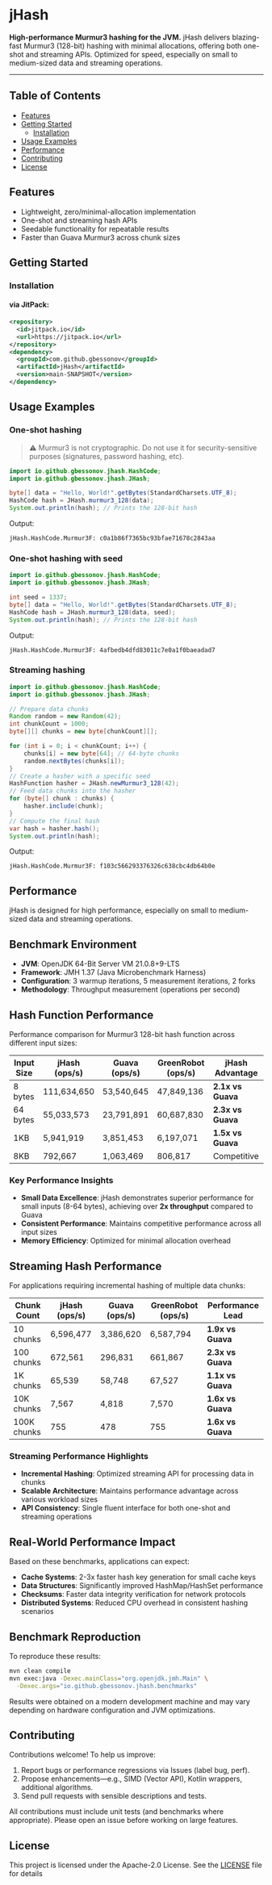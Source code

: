 # jHash 
**High-performance Murmur3 hashing for the JVM.**
jHash delivers blazing-fast Murmur3 (128-bit) hashing with minimal allocations, offering both one-shot and streaming APIs. Optimized for speed, especially on small to medium-sized data and streaming operations.

---
## Table of Contents
- [Features](#features)
- [Getting Started](#getting-started)
    - [Installation](#installation)
- [Usage Examples](#usage-examples)
- [Performance](#performance)
- [Contributing](#contributing)
- [License](#license)

## Features
- Lightweight, zero/minimal-allocation implementation
- One-shot and streaming hash APIs
- Seedable functionality for repeatable results
- Faster than Guava Murmur3 across chunk sizes

## Getting Started
### Installation
#### via JitPack:
```xml
<repository>
  <id>jitpack.io</id>
  <url>https://jitpack.io</url>
</repository>
<dependency>
  <groupId>com.github.gbessonov</groupId>
  <artifactId>jHash</artifactId>
  <version>main-SNAPSHOT</version>
</dependency>
```

## Usage Examples
### One-shot hashing
> ⚠️ Murmur3 is not cryptographic. Do not use it for security-sensitive purposes (signatures, password hashing, etc).
 
```java
import io.github.gbessonov.jhash.HashCode;
import io.github.gbessonov.jhash.JHash;

byte[] data = "Hello, World!".getBytes(StandardCharsets.UTF_8);
HashCode hash = JHash.murmur3_128(data);
System.out.println(hash); // Prints the 128-bit hash
```
Output:
```
jHash.HashCode.Murmur3F: c0a1b86f7365bc93bfae71678c2843aa
```
### One-shot hashing with seed
```java
import io.github.gbessonov.jhash.HashCode;
import io.github.gbessonov.jhash.JHash;

int seed = 1337;
byte[] data = "Hello, World!".getBytes(StandardCharsets.UTF_8);
HashCode hash = JHash.murmur3_128(data, seed);
System.out.println(hash); // Prints the 128-bit hash
```
Output:
```
jHash.HashCode.Murmur3F: 4afbedb4dfd83011c7e0a1f0baeadad7
```

### Streaming hashing
```java
import io.github.gbessonov.jhash.HashCode;
import io.github.gbessonov.jhash.JHash;

// Prepare data chunks
Random random = new Random(42);
int chunkCount = 1000;
byte[][] chunks = new byte[chunkCount][];

for (int i = 0; i < chunkCount; i++) {
    chunks[i] = new byte[64]; // 64-byte chunks
    random.nextBytes(chunks[i]);
}
// Create a hasher with a specific seed
HashFunction hasher = JHash.newMurmur3_128(42);
// Feed data chunks into the hasher
for (byte[] chunk : chunks) {
    hasher.include(chunk);
}
// Compute the final hash
var hash = hasher.hash();
System.out.println(hash);
```
Output:
```
jHash.HashCode.Murmur3F: f103c566293376326c638cbc4db64b0e
```

## Performance
jHash is designed for high performance, especially on small to medium-sized data and streaming operations.

## Benchmark Environment

- **JVM**: OpenJDK 64-Bit Server VM 21.0.8+9-LTS
- **Framework**: JMH 1.37 (Java Microbenchmark Harness)
- **Configuration**: 3 warmup iterations, 5 measurement iterations, 2 forks
- **Methodology**: Throughput measurement (operations per second)

## Hash Function Performance

Performance comparison for Murmur3 128-bit hash function across different input sizes:

| Input Size | jHash (ops/s) | Guava (ops/s) | GreenRobot (ops/s) | jHash Advantage |
|------------|---------------|---------------|-------------------|-----------------|
| 8 bytes    | 111,634,650   | 53,540,645    | 47,849,136        | **2.1x vs Guava** |
| 64 bytes   | 55,033,573    | 23,791,891    | 60,687,830        | **2.3x vs Guava** |
| 1KB        | 5,941,919     | 3,851,453     | 6,197,071         | **1.5x vs Guava** |
| 8KB        | 792,667       | 1,063,469     | 806,817           | Competitive     |

### Key Performance Insights

- **Small Data Excellence**: jHash demonstrates superior performance for small inputs (8-64 bytes), achieving over **2x throughput** compared to Guava
- **Consistent Performance**: Maintains competitive performance across all input sizes
- **Memory Efficiency**: Optimized for minimal allocation overhead

## Streaming Hash Performance

For applications requiring incremental hashing of multiple data chunks:

| Chunk Count | jHash (ops/s) | Guava (ops/s) | GreenRobot (ops/s) | Performance Lead |
|-------------|---------------|---------------|-------------------|------------------|
| 10 chunks   | 6,596,477     | 3,386,620     | 6,587,794         | **1.9x vs Guava** |
| 100 chunks  | 672,561       | 296,831       | 661,867           | **2.3x vs Guava** |
| 1K chunks   | 65,539        | 58,748        | 67,527            | **1.1x vs Guava** |
| 10K chunks  | 7,567         | 4,818         | 7,570             | **1.6x vs Guava** |
| 100K chunks | 755           | 478           | 755               | **1.6x vs Guava** |

### Streaming Performance Highlights

- **Incremental Hashing**: Optimized streaming API for processing data in chunks
- **Scalable Architecture**: Maintains performance advantage across various workload sizes
- **API Consistency**: Single fluent interface for both one-shot and streaming operations

## Real-World Performance Impact

Based on these benchmarks, applications can expect:

- **Cache Systems**: 2-3x faster hash key generation for small cache keys
- **Data Structures**: Significantly improved HashMap/HashSet performance
- **Checksums**: Faster data integrity verification for network protocols
- **Distributed Systems**: Reduced CPU overhead in consistent hashing scenarios

## Benchmark Reproduction

To reproduce these results:

```bash
mvn clean compile
mvn exec:java -Dexec.mainClass="org.openjdk.jmh.Main" \
  -Dexec.args="io.github.gbessonov.jhash.benchmarks"
```

Results were obtained on a modern development machine and may vary depending on hardware configuration and JVM optimizations.

## Contributing

Contributions welcome! To help us improve:

1. Report bugs or performance regressions via Issues (label bug, perf).
2. Propose enhancements—e.g., SIMD (Vector API), Kotlin wrappers, additional algorithms.
3. Send pull requests with sensible descriptions and tests.

All contributions must include unit tests (and benchmarks where appropriate). Please open an issue before working on large features.

## License
This project is licensed under the Apache-2.0 License. See the [LICENSE](LICENSE) file for details